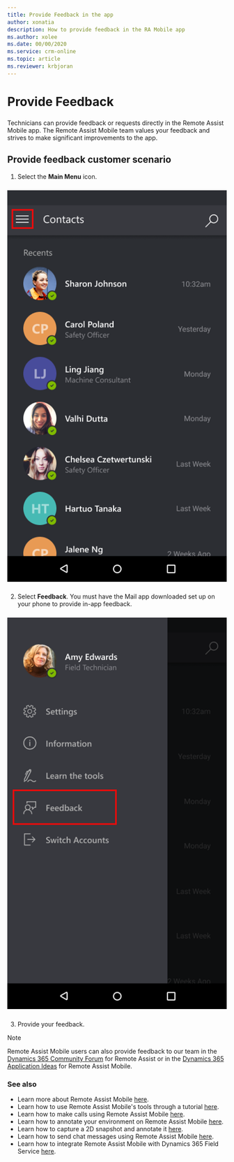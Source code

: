```yaml
---
title: Provide Feedback in the app
author: xonatia
description: How to provide feedback in the RA Mobile app
ms.author: xolee
ms.date: 00/00/2020
ms.service: crm-online
ms.topic: article
ms.reviewer: krbjoran
---
```

# Provide Feedback

###
Technicians can provide feedback or requests directly in the Remote Assist Mobile app. The Remote Assist Mobile team values your feedback and strives to make significant improvements to the app.

## Provide feedback customer scenario
1.	Select the **Main Menu** icon.
###
![Main Menu](./media/mainmenu.png "Main Menu")
###
2.	Select **Feedback**. You must have the Mail app downloaded set up on your phone to provide in-app feedback.
###
![Feedback](./media/feedback.png "Feedback")
###
3.	Provide your feedback.

>[!Note]
> Remote Assist Mobile users can also provide feedback to our team in the [Dynamics 365 Community Forum](https://community.dynamics.com/365/remoteassist) for Remote Assist or in the [Dynamics 365 Application Ideas](https://experience.dynamics.com/ideas/categories/list/?category=81a97e52-9c54-e911-a963-000d3a4f33c1&forum=4323c621-52bc-e811-a975-000d3a1bec70) for Remote Assist Mobile.

### See also 
- Learn more about Remote Assist Mobile [here](remote-assist-mobile-overview.md).
- Learn how to use Remote Assist Mobile's tools through a tutorial [here](learn-the-tools.md).
- Learn how to make calls using Remote Assist Mobile [here](making-calls.md).
- Learn how to annotate your environment on Remote Assist Mobile [here](annotate-your-environment.md).
- Learn how to capture a 2D snapshot and annotate it [here](annotate-snapshot.md).
- Learn how to send chat messages using Remote Assist Mobile [here](send-chat-messages.md).
- Learn how to integrate Remote Assist Mobile with Dynamics 365 Field Service [here](fs-integration.md).
